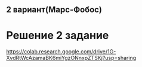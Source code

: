 2 вариант(Марс-Фобос)
--------------------

Решение 2 задание
====================
https://colab.research.google.com/drive/1G-XvdRtWcAzamaBK6miYgzONnxpZTSKj?usp=sharing